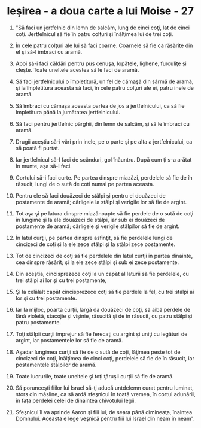 # Ie&#351;irea - a doua carte a lui Moise - 27

1. "Să faci un jertfelnic din lemn de salcâm, lung de cinci coţi, lat de cinci coţi. Jertfelnicul să fie în patru colţuri şi înălţimea lui de trei coţi. 

2. În cele patru colţuri ale lui să faci coarne. Coarnele să fie ca răsărite din el şi să-l îmbraci cu aramă. 

3. Apoi să-i faci căldări pentru pus cenuşa, lopăţele, lighene, furculiţe şi cleşte. Toate uneltele acestea să le faci de aramă. 

4. Să faci jertfelnicului o împletitură, un fel de cămaşă din sârmă de aramă, şi la împletitura aceasta să faci, în cele patru colţuri ale ei, patru inele de aramă. 

5. Să îmbraci cu cămaşa aceasta partea de jos a jertfelnicului, ca să fie împletitura până la jumătatea jertfelnicului. 

6. Să faci pentru jertfelnic pârghii, din lemn de salcâm, şi să le îmbraci cu aramă. 

7. Drugii aceştia să-i vâri prin inele, pe o parte şi pe alta a jertfelnicului, ca să poată fi purtat. 

8. Iar jertfelnicul să-l faci de scânduri, gol înăuntru. După cum ţi s-a arătat în munte, aşa să-l faci. 

9. Cortului să-i faci curte. Pe partea dinspre miazăzi, perdelele să fie de în răsucit, lungi de o sută de coti numai pe partea aceasta. 

10. Pentru ele să faci douăzeci de stâlpi şi pentru ei douăzeci de postamente de aramă; cârligele la stâlpi şi verigile lor să fie de argint. 

11. Tot aşa şi pe latura dinspre miazănoapte să fie perdele de o sută de coţi în lungime şi la ele douăzeci de stâlpi, iar sub ei douăzeci de postamente de aramă; cârligele şi verigile stâlpilor să fie de argint. 

12. În latul curţii, pe partea dinspre asfinţit, să fie perdelele lungi de cincizeci de coţi şi la ele zece stâlpi şi la stâlpi zece postamente. 

13. Tot de cincizeci de coţi să fie perdelele din latul curţii în partea dinainte, cea dinspre răsărit; şi la ele zece stâlpi şi sub ei zece postamente. 

14. Din aceştia, cincisprezece coţi la un capăt al laturii să fie perdelele, cu trei stâlpi ai lor şi cu trei postamente, 

15. Şi la celălalt capăt cincisprezece coţi să fie perdele la fel, cu trei stâlpi ai lor şi cu trei postamente. 

16. Iar la mijloc, poarta curţii, largă da douăzeci de coţi, să aibă perdele de lână violetă, stacojie şi vişinie, răsucită şi de în răsucit, cu patru stâlpi şi patru postamente. 

17. Toţi stâlpii curţii împrejur să fie ferecaţi cu argint şi uniţi cu legături de argint, iar postamentele lor să fie de aramă. 

18. Aşadar lungimea curţii să fie de o sută de coţi, lăţimea peste tot de cincizeci de coţi, înălţimea de cinci coţi, perdelele să fie de în răsucit, iar postamentele stâlpilor de aramă. 

19. Toate lucrurile, toate uneltele şi toţi ţăruşii curţii să fie de aramă. 

20. Să porunceşti fiilor lui Israel să-ţi aducă untdelemn curat pentru luminat, stors din măsline, ca să ardă sfeşnicul în toată vremea, în cortul adunării, în faţa perdelei celei de dinaintea chivotului legii. 

21. Sfeşnicul îl va aprinde Aaron şi fiii lui, de seara până dimineaţa, înaintea Domnului. Aceasta e lege veşnică pentru fiii lui Israel din neam în neam". 

